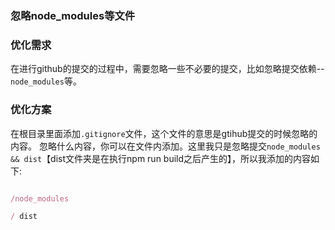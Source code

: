 ### 忽略node_modules等文件


### 优化需求

在进行github的提交的过程中，需要忽略一些不必要的提交，比如忽略提交依赖--`node_modules`等。

### 优化方案

在根目录里面添加`.gitignore`文件，这个文件的意思是gtihub提交的时候忽略的内容。
忽略什么内容，你可以在文件内添加。这里我只是忽略提交`node_modules && dist`【dist文件夹是在执行npm run build之后产生的】，所以我添加的内容如下:

```javascript

/node_modules

/ dist

```

